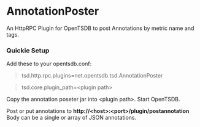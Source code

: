 # AnnotationPoster
An HttpRPC Plugin for OpenTSDB to post Annotations by metric name and tags.

### Quickie Setup

Add these to your opentsdb.conf:

> tsd.http.rpc.plugins=net.opentsdb.tsd.AnnotationPoster

> tsd.core.plugin_path=&lt;plugin path&gt;

Copy the annotation poseter jar into &lt;plugin path&gt;.
Start OpenTSDB.

Post or put annotations to **http://&lt;host&gt;:&lt;port&gt;/plugin/postannotation**
Body can be a single or array of JSON annotations.
